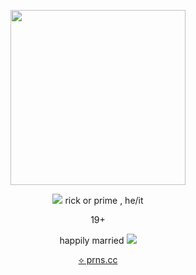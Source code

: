 <p align="center">
  <img src="https://files.catbox.moe/pmgtvc.gif" width="280" height="280"/></p>
<p align="center"><img src="https://files.catbox.moe/9p0zc3.gif"/> rick or prime , he/it</p>
<p align="center">19+ </p>
<p align="center">happily married <img src="https://files.catbox.moe/xoz7mw.png"/></p>
  <p align="center">  <a href="https://pronouns.cc/@prickcest">⟡ prns.cc</a> </p>
